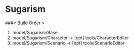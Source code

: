 # Sugarism

###< Build Order >
1. model/Sugarism/Base
2. model/Sugarism/Character -> [opt] tools/CharacterEditor
3. model/Sugarism/Scenario -> [opt] tools/ScenarioEditor

